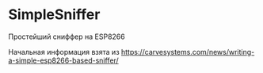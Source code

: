 # SimpleSniffer
Простейший сниффер на ESP8266

Начальная информация взята из https://carvesystems.com/news/writing-a-simple-esp8266-based-sniffer/
